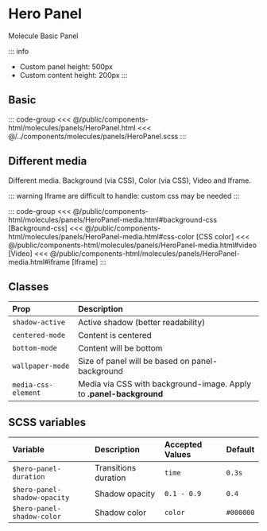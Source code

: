 # Hero Panel
<Badge type="info">Molecule</Badge> <Badge type="tip">Basic</Badge> <Badge type="info">Panel</Badge>

::: info
- Custom panel height: 500px
- Custom content height: 200px
:::

## Basic

<div class="dev-section without-restrictions">
    <!--@include: ../../public/components-html/molecules/panels/HeroPanel.html -->
</div>

::: code-group
<<< @/public/components-html/molecules/panels/HeroPanel.html
<<< @/../components/molecules/panels/HeroPanel.scss
:::

## Different media

Different media.
Background (via CSS), Color (via CSS), Video and Iframe.

::: warning
Iframe are difficult to handle: custom css may be needed
:::

<div class="dev-section without-restrictions">
    <!--@include: ../../public/components-html/molecules/panels/HeroPanel-media.html -->
</div>

::: code-group
<<< @/public/components-html/molecules/panels/HeroPanel-media.html#background-css [Background-css]
<<< @/public/components-html/molecules/panels/HeroPanel-media.html#css-color [CSS color]
<<< @/public/components-html/molecules/panels/HeroPanel-media.html#video [Video]
<<< @/public/components-html/molecules/panels/HeroPanel-media.html#iframe [Iframe]
:::

## Classes

| Prop                | Description                                                         |
|:--------------------|:--------------------------------------------------------------------|
| `shadow-active`     | Active shadow (better readability)                                  |
| `centered-mode`     | Content is centered                                                 |
| `bottom-mode`       | Content will be bottom                                              |
| `wallpaper-mode`    | Size of panel will be based on panel-background                     |
| `media-css-element` | Media via CSS with background-image. Apply to **.panel-background** |

## SCSS variables

| Variable                     | Description          | Accepted Values | Default   |
|:-----------------------------|:---------------------|:----------------|:----------|
| `$hero-panel-duration`       | Transitions duration | `time`          | `0.3s`    |
| `$hero-panel-shadow-opacity` | Shadow opacity       | `0.1 - 0.9`     | `0.4`     |
| `$hero-panel-shadow-color`   | Shadow color         | `color`         | `#000000` |

<style lang="scss">
@import "docs/theme.scss";

.hero-panel {
    height: 500px;
}

.content-example{
    height: 200px;
    background-color: rgba(255, 0, 0, 0.5);
    color: white;
    border: 4px solid red;
    font-weight: 600;
    font-size: 2em;
    padding: 24px;
}

@import "components/molecules/panels/HeroPanel.scss";
</style>